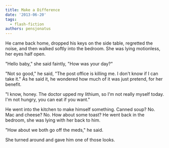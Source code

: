 ```yaml
---
title: Make a Difference
date: '2013-06-20'
tags:
  - flash-fiction
authors: pensjonatus
---
```


He came back home, dropped his keys on the side table, regretted the noise, and
then walked softly into the bedroom. She was lying motionless, her eyes half
open.

<!-- truncate -->

"Hello baby," she said faintly, "How was your day?"

"Not so good," he said, "The post office is killing me. I don't know if I can
take it." As he said it, he wondered how much of it was just pretend, for her
benefit.

"I know, honey. The doctor upped my lithium, so I'm not really myself today. I'm
not hungry, you can eat if you want."

He went into the kitchen to make himself something. Canned soup? No. Mac and
cheese? No. How about some toast? He went back in the bedroom, she was lying
with her back to him.

"How about we both go off the meds," he said.

She turned around and gave him one of those looks.
